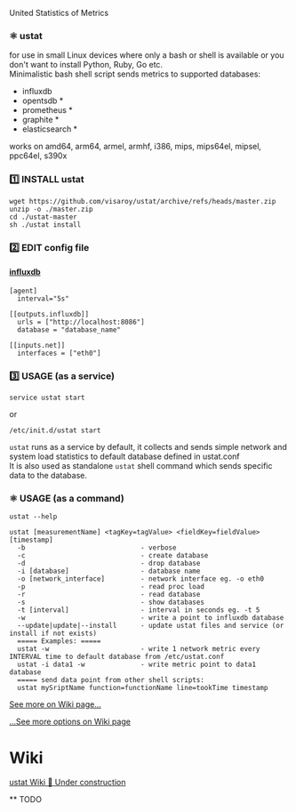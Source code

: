United Statistics of Metrics
### ⚛️ ustat
for use in small Linux devices where only a bash or shell is available or you don't want to install Python, Ruby, Go etc.  
Minimalistic bash shell script sends metrics to supported databases:  
* influxdb  
* opentsdb *  
* prometheus *  
* graphite *  
* elasticsearch *

works on amd64, arm64, armel, armhf, i386, mips, mips64el, mipsel, ppc64el, s390x

### 1️⃣ INSTALL ustat
``` shell
wget https://github.com/visaroy/ustat/archive/refs/heads/master.zip
unzip -o ./master.zip
cd ./ustat-master
sh ./ustat install
```

### 2️⃣ EDIT config file
#### [influxdb](https://github.com/influxdata/influxdb)
```
[agent]
  interval="5s"

[[outputs.influxdb]]
  urls = ["http://localhost:8086"]
  database = "database_name"

[[inputs.net]]
  interfaces = ["eth0"]
```
### 3️⃣ USAGE (as a service)
``` shell
service ustat start
```
or
``` shell
/etc/init.d/ustat start
```

`ustat` runs as a service by default, it collects and sends simple network and system load statistics to default database defined in ustat.conf  
It is also used as standalone `ustat` shell command which sends specific data to the database.

### ⚛️ USAGE (as a command)
``` shell
ustat --help
```

``` shell
ustat [measurementName] <tagKey=tagValue> <fieldKey=fieldValue> [timestamp]
  -b                             - verbose
  -c                             - create database
  -d                             - drop database
  -i [database]                  - database name
  -o [network_interface]         - network interface eg. -o eth0
  -p                             - read proc load
  -r                             - read database
  -s                             - show databases
  -t [interval]                  - interval in seconds eg. -t 5
  -w                             - write a point to influxdb database
  --update|update|--install      - update ustat files and service (or install if not exists)
  ===== Examples: =====
  ustat -w                       - write 1 network metric every INTERVAL time to default database from /etc/ustat.conf
  ustat -i data1 -w              - write metric point to data1 database
  ===== send data point from other shell scripts:
  ustat mySriptName function=functionName line=tookTime timestamp
```



[See more on Wiki page...](https://github.com/visaroy/ustat/wiki)



[...See more options on Wiki page](https://github.com/visaroy/ustat/wiki)  

# Wiki
[ustat Wiki 🚧 Under construction](https://github.com/visaroy/ustat/wiki)

** TODO
